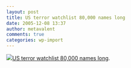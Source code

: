 ```yaml
---
layout: post
title: US terror watchlist 80,000 names long
date: 2005-12-08 13:37
author: metavalent
comments: true
categories: wp-import
---
```

<a href="https://putfile.io/"><img src="https://web.archive.org/web/*/http://awebcamdarkly.com/">US terror watchlist 80,000 names long</a>.
